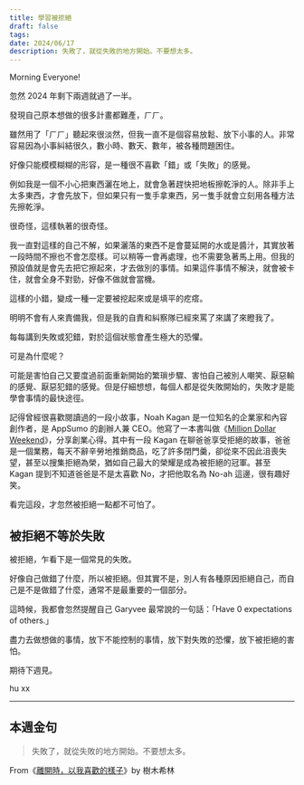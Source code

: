 ```yaml
---
title: 學習被拒絕
draft: false
tags: 
date: 2024/06/17
description: 失敗了，就從失敗的地方開始。不要想太多。
---
```

Morning Everyone!

忽然 2024 年剩下兩週就過了一半。

發現自己原本想做的很多計畫都難產，ㄏㄏ。

雖然用了「ㄏㄏ」聽起來很淡然，但我一直不是個容易放鬆、放下小事的人。非常容易因為小事糾結很久，數小時、數天、數年，被各種問題困住。

好像只能模模糊糊的形容，是一種很不喜歡「錯」或「失敗」的感覺。

例如我是一個不小心把東西灑在地上，就會急著趕快把地板擦乾淨的人。除非手上太多東西，才會先放下，但如果只有一隻手拿東西，另一隻手就會立刻用各種方法先擦乾淨。

很奇怪，這樣執著的很奇怪。

我一直對這樣的自己不解，如果灑落的東西不是會蔓延開的水或是醬汁，其實放著一段時間不擦也不會怎麼樣。可以稍等一會再處理，也不需要急著馬上用。但我的預設值就是會先去把它擦起來，才去做別的事情。如果這件事情不解決，就會被卡住，就會全身不對勁，好像不做就會當機。

這樣的小錯，變成一種一定要被挖起來或是填平的疙瘩。

明明不會有人來責備我，但是我的自責和糾察隊已經來罵了來講了來瞪我了。

每每講到失敗或犯錯，對於這個狀態會產生極大的恐懼。

可是為什麼呢？

可能是害怕自己又要度過前面重新開始的繁瑣步驟、害怕自己被別人嘲笑、厭惡輸的感覺、厭惡犯錯的感覺。但是仔細想想，每個人都是從失敗開始的，失敗才是能學會事情的最快途徑。

記得曾經很喜歡閱讀過的一段小故事，Noah Kagan 是一位知名的企業家和內容創作者，是 AppSumo 的創辦人兼 CEO。他寫了一本書叫做《[​Million Dollar Weekend​](https://r10.to/hP22qp)》，分享創業心得。其中有一段 Kagan 在聊爸爸享受拒絕的故事，爸爸是一個業務，每天不辭辛勞地推銷商品，吃了許多閉門羹，卻從來不因此沮喪失望，甚至以搜集拒絕為榮，猶如自己最大的榮耀是成為被拒絕的冠軍。甚至 Kagan 提到不知道爸爸是不是太喜歡 No，才把他取名為 No-ah 這邊，很有趣好笑。

看完這段，才忽然被拒絕一點都不可怕了。

## 被拒絕不等於失敗

被拒絕，乍看下是一個常見的失敗。

好像自己做錯了什麼，所以被拒絕。但其實不是，別人有各種原因拒絕自己，而自己是不是做錯了什麼，通常不是最重要的一個部分。

這時候，我都會忽然提醒自己 Garyvee 最常說的一句話：「Have 0 expectations of others.」

盡力去做想做的事情，放下不能控制的事情，放下對失敗的恐懼，放下被拒絕的害怕。

期待下週見。

hu xx

---

## 本週金句

> 失敗了，就從失敗的地方開始。不要想太多。

From《[​離開時，以我喜歡的樣子​](https://r10.to/hPIDs2)》by 樹木希林
